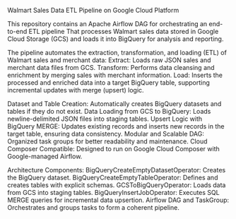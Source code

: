 Walmart Sales Data ETL Pipeline on Google Cloud Platform 

This repository contains an Apache Airflow DAG for orchestrating an end-to-end ETL pipeline
That processes Walmart sales data stored in Google Cloud Storage (GCS) and loads it into BigQuery for analysis and reporting.

The pipeline automates the extraction, transformation, and loading (ETL) of Walmart sales and merchant data:
Extract: Loads raw JSON sales and merchant data files from GCS.
Transform: Performs data cleansing and enrichment by merging sales with merchant information.
Load: Inserts the processed and enriched data into a target BigQuery table, supporting incremental updates with merge (upsert) logic.

Dataset and Table Creation: Automatically creates BigQuery datasets and tables if they do not exist.
Data Loading from GCS to BigQuery: Loads newline-delimited JSON files into staging tables.
Upsert Logic with BigQuery MERGE: Updates existing records and inserts new records in the target table, ensuring data consistency.
Modular and Scalable DAG: Organized task groups for better readability and maintenance.
Cloud Composer Compatible: Designed to run on Google Cloud Composer with Google-managed Airflow.

Architecture Components:
BigQueryCreateEmptyDatasetOperator: Creates the BigQuery dataset.
BigQueryCreateEmptyTableOperator: Defines and creates tables with explicit schemas.
GCSToBigQueryOperator: Loads data from GCS into staging tables.
BigQueryInsertJobOperator: Executes SQL MERGE queries for incremental data upsertion.
Airflow DAG and TaskGroup: Orchestrates and groups tasks to form a coherent pipeline.
